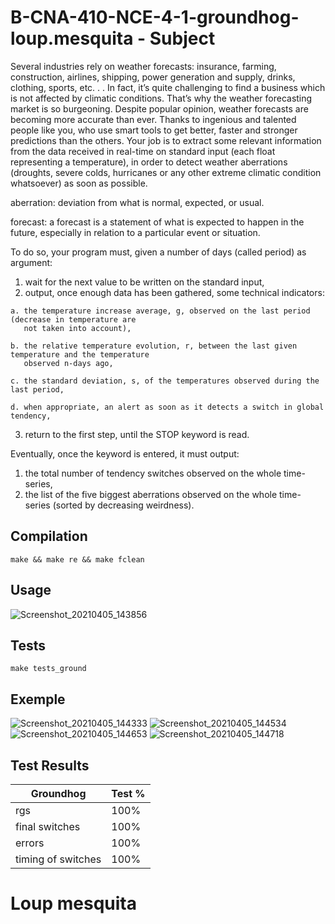 # B-CNA-410-NCE-4-1-groundhog-loup.mesquita - Subject

Several industries rely on weather forecasts: insurance, farming, construction, airlines, shipping, power generation and supply, drinks, clothing, sports, etc. . . In fact, it’s quite challenging to find a business which is not
affected by climatic conditions. That’s why the weather forecasting market is so burgeoning.
Despite popular opinion, weather forecasts are becoming more accurate than ever. Thanks to ingenious and
talented people like you, who use smart tools to get better, faster and stronger predictions than the others.
Your job is to extract some relevant information from the data received in real-time on standard input (each
float representing a temperature), in order to detect weather aberrations (droughts, severe colds, hurricanes
or any other extreme climatic condition whatsoever) as soon as possible.

aberration: deviation from what is normal, expected, or usual.

forecast: a forecast is a statement of what is expected to happen in the future, especially in relation to a
particular event or situation.

To do so, your program must, given a number of days (called period) as argument:
  1. wait for the next value to be written on the standard input,
  2. output, once enough data has been gathered, some technical indicators:

    a. the temperature increase average, g, observed on the last period (decrease in temperature are
       not taken into account),
       
    b. the relative temperature evolution, r, between the last given temperature and the temperature
       observed n-days ago,
       
    c. the standard deviation, s, of the temperatures observed during the last period,
    
    d. when appropriate, an alert as soon as it detects a switch in global tendency,
    
  3. return to the first step, until the STOP keyword is read.

Eventually, once the keyword is entered, it must output:
1. the total number of tendency switches observed on the whole time-series,
2. the list of the five biggest aberrations observed on the whole time-series (sorted by decreasing weirdness).

## Compilation 

    make && make re && make fclean

## Usage 

![Screenshot_20210405_143856](https://user-images.githubusercontent.com/57537562/113574599-b8496300-961c-11eb-8b94-8a74746c1686.png)

## Tests

    make tests_ground

## Exemple 

![Screenshot_20210405_144333](https://user-images.githubusercontent.com/57537562/113574916-5c330e80-961d-11eb-8ed9-babdfb2e2766.png)
![Screenshot_20210405_144534](https://user-images.githubusercontent.com/57537562/113575071-9dc3b980-961d-11eb-9001-30f42cd9b8eb.png)
![Screenshot_20210405_144653](https://user-images.githubusercontent.com/57537562/113575241-debbce00-961d-11eb-8ea6-4d3cd9fcbd0d.png)
![Screenshot_20210405_144718](https://user-images.githubusercontent.com/57537562/113575254-e24f5500-961d-11eb-876e-097fe0084cc3.png)

## Test Results

| Groundhog | Test % |
| --- | --- |
| rgs | 100% |
| final switches | 100% |
| errors | 100% |
| timing of switches | 100% |

# Loup mesquita
